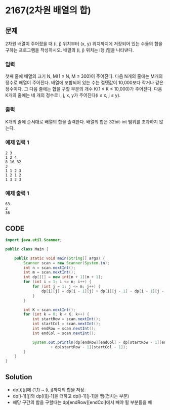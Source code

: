 # 2167\(2차원 배열의 합\)

## 문제

2차원 배열이 주어졌을 때 \(i, j\) 위치부터 \(x, y\) 위치까지에 저장되어 있는 수들의 합을 구하는 프로그램을 작성하시오. 배열의 \(i, j\) 위치는 i행 j열을 나타낸다.

### 입력

첫째 줄에 배열의 크기 N, M\(1 ≤ N, M ≤ 300\)이 주어진다. 다음 N개의 줄에는 M개의 정수로 배열이 주어진다. 배열에 포함되어 있는 수는 절댓값이 10,000보다 작거나 같은 정수이다. 그 다음 줄에는 합을 구할 부분의 개수 K\(1 ≤ K ≤ 10,000\)가 주어진다. 다음 K개의 줄에는 네 개의 정수로 i, j, x, y가 주어진다\(i ≤ x, j ≤ y\).

### 출력

K개의 줄에 순서대로 배열의 합을 출력한다. 배열의 합은 32bit-int 범위를 초과하지 않는다.

### 예제 입력 1

```text
2 3
1 2 4
8 16 32
3
1 1 2 3
1 2 1 2
1 3 2 3
```

### 예제 출력 1

```text
63
2
36
```

## CODE

```java
import java.util.Scanner;

public class Main {

	public static void main(String[] args) {
		Scanner scan = new Scanner(System.in);
		int n = scan.nextInt();
		int m = scan.nextInt();
		int dp[][] = new int[n + 1][m + 1];
		for (int i = 1; i <= n; i++) {
			for (int j = 1; j <= m; j++) {
				dp[i][j] = dp[i - 1][j] + dp[i][j - 1] - dp[i - 1][j - 1] + scan.nextInt();
			}
		}

		int K = scan.nextInt();
		for (int k = 0; k < K; k++) {
			int startRow = scan.nextInt();
			int startCol = scan.nextInt();
			int endRow = scan.nextInt();
			int endCol = scan.nextInt();

			System.out.println(dp[endRow][endCol] - dp[startRow - 1][endCol] - dp[endRow][startCol - 1]
					+ dp[startRow - 1][startCol - 1]);
		}
	}
}
```

## Solution

* dp\[i\]\[j\]에 \(1,1\) ~ \(i, j\)까지의 합을 저장. 
* dp\[i-1\]\[j\]와 dp\[i\]\[j-1\]을 더하고 dp\[i-1\]\[j-1\]을 뺌\(겹치는 부분\)
* 해당 구간의 합을 구할때는 dp\[endRow\]\[endCol\]에서 빼야 될 부분들을 빼

